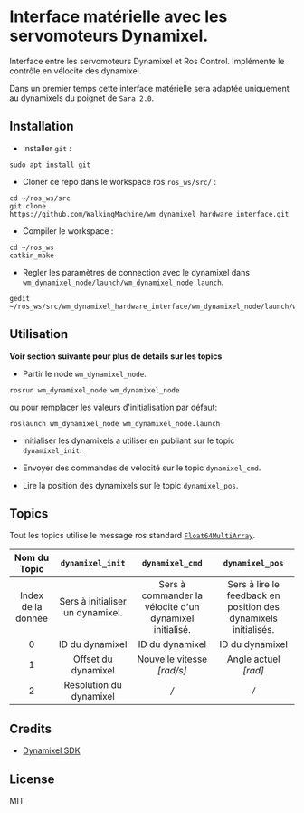 # Interface matérielle avec les servomoteurs Dynamixel.

Interface entre les servomoteurs Dynamixel et Ros Control. Implémente le contrôle en vélocité des dynamixel. 

Dans un premier temps cette interface matérielle sera adaptée uniquement au dynamixels du poignet de `Sara 2.0`.

## Installation

- Installer `git` :

```shell
sudo apt install git
```

- Cloner ce repo dans le workspace ros `ros_ws/src/`  :

```shell
cd ~/ros_ws/src
git clone https://github.com/WalkingMachine/wm_dynamixel_hardware_interface.git
```
- Compiler le workspace :

```shell
cd ~/ros_ws
catkin_make
```

- Regler les paramètres de connection avec le dynamixel dans `wm_dynamixel_node/launch/wm_dynamixel_node.launch`.

```shell
gedit ~/ros_ws/src/wm_dynamixel_hardware_interface/wm_dynamixel_node/launch/wm_dynamixel_node.launch
```

## Utilisation

**Voir section suivante pour plus de details sur les topics**

- Partir le node `wm_dynamixel_node`.

```shell
rosrun wm_dynamixel_node wm_dynamixel_node
```

ou pour remplacer les valeurs d'initialisation par défaut:

```shell
roslaunch wm_dynamixel_node wm_dynamixel_node.launch
```

- Initialiser les dynamixels a utiliser en publiant sur le topic `dynamixel_init`.

- Envoyer des commandes de vélocité sur le topic `dynamixel_cmd`.

- Lire la position des dynamixels sur le topic `dynamixel_pos`.


## Topics 

Tout les topics utilise le message ros standard [`Float64MultiArray`](http://docs.ros.org/api/std_msgs/html/msg/Float64MultiArray.html).

|    Nom du Topic    |         `dynamixel_init`         |                     `dynamixel_cmd`                     |                         `dynamixel_pos`                         |
|:------------------:|:--------------------------------:|:-------------------------------------------------------:|:---------------------------------------------------------------:|
| Index de la donnée | Sers à initialiser un dynamixel. | Sers à commander la vélocité d'un dynamixel initialisé. | Sers à lire le feedback en position des dynamixels initialisés. |
|          0         |          ID du dynamixel         |                     ID du dynamixel                     |                         ID du dynamixel                         |
|          1         |        Offset du dynamixel       |                Nouvelle vitesse *[rad/s]*               |                       Angle actuel *[rad]*                      |
|          2         |      Resolution du dynamixel     |                           */*                           |                               */*                               |

## Credits

- [Dynamixel SDK](https://github.com/ROBOTIS-GIT/DynamixelSDK)

## License

MIT
